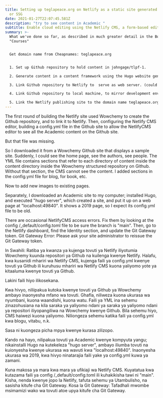 ```yaml
---
title: Setting up teglapeace.org on Netlify as a static site generated web site,
  or SSG
date: 2021-01-27T22:07:45.581Z
description: "try to see content in Academic "
subtitle: Enable cloud editing using the Netlify CMS, a form-based editing tool
summary: >-
  What we've done so far, as described in much greater detail in the Book under
  "Courses"


  Get domain name from Cheapnames: teglapeace.org


  1. Set up Github repository to hold content in johngage/tlpf-1.

  2. Generate content in a content framework using the Hugo website generator together with the free, open source Wowchemy Website Builder, either on local machine or on Github.

  3. Link Github repository to Netlify to  serve as web server. (could use Github Pages or Cloudflare) following the Wowchemy instructions.

  4. Link Github repository to local machine, to mirror development environments using Git.

  5. Link the Netlify publishing site to the domain name teglapeace.org
---
```

The first round of building the Netlify site used Wowchemy to create the Github repository, and to link it to Netlify.  Then, configuring the Netlify CMS editor, building a config.yml file in the Github site to allow the NetlifyCMS editor to see all the Academic content on the Github site.

But that file was missing.

So I downloaded it from a Wowchemy Github site that displays a sample site. Suddenly, I could see the home page, see the authors, see people.  The YML file contains sections that refer to each directory of content  inside the  content directory inside the Wowchemy structured repository on Github. Without that section, the CMS cannot see the content. I added sections in the config.yml file for blog, for book, etc.

Now to add new images to existing pages.

Separately, I downloaded an Academic site to my computer; installed Hugo, and executed "hugo server", which created a site, and put it up on a web page at "localhost:49840".  It shows a 2019 page, so I expect its config.yml file to be old.

There are occasional NetlifyCMS access errors. Fix them by looking at the config /_default/config.toml file to be sure the branch is "main". Then, go to the Netlify dashboard, find the Identity section, and update the Git Gateway token.
Git Gateway Error: Please ask your site administrator to reissue the Git Gateway token.

In Swahili:
Ratiba ya kwanza ya kujenga tovuti ya Netlify iliyotumia Wowchemy kuunda repositori ya Github na kuilenga kwenye Netlify. Halafu, kwa kusanidi mhariri wa Netlify CMS, kujenga faili ya config.yml kwenye tovuti ya Github ili kuruhusu mhariri wa Netlify CMS kuona yaliyomo yote ya kitaaluma kwenye tovuti ya Github.

Lakini faili hiyo ilikosekana.

Kwa hivyo, niliipakua kutoka kwenye tovuti ya Github ya Wowchemy ambayo inaonyesha mfano wa tovuti. Ghafla, niliweza kuona ukurasa wa nyumbani, kuona waandishi, kuona watu. Faili ya YML ina sehemu zinazohusiana na kila saraka ya yaliyomo ndani ya saraka ya yaliyomo ndani ya repositori iliyopangiliwa na Wowchemy kwenye Github. Bila sehemu hiyo, CMS haiwezi kuona yaliyomo. Niliongeza sehemu katika faili ya config.yml kwa blogu, vitabu, n.k.

Sasa ni kuongeza picha mpya kwenye kurasa zilizopo.

Kando na hayo, nilipakua tovuti ya Academic kwenye kompyuta yangu; nikainstalli Hugo na kutekeleza "hugo server", ambayo iliumba tovuti na kuionyesha kwenye ukurasa wa wavuti kwa "localhost:49840". Inaonyesha ukurasa wa 2019, kwa hivyo ninatarajia faili yake ya config.yml kuwa ya zamani.

Kuna makosa ya mara kwa mara ya ufikiaji wa Netlify CMS. Kuyatatua kwa kutazama faili ya config /_default/config.toml ili kuhakikisha tawi ni "main". Kisha, nenda kwenye jopo la Netlify, tafuta sehemu ya Utambulisho, na sasisha kitufe cha Git Gateway.
Kosa la Git Gateway: Tafadhali mwombe msimamizi wako wa tovuti atoe upya kitufe cha Git Gateway.
